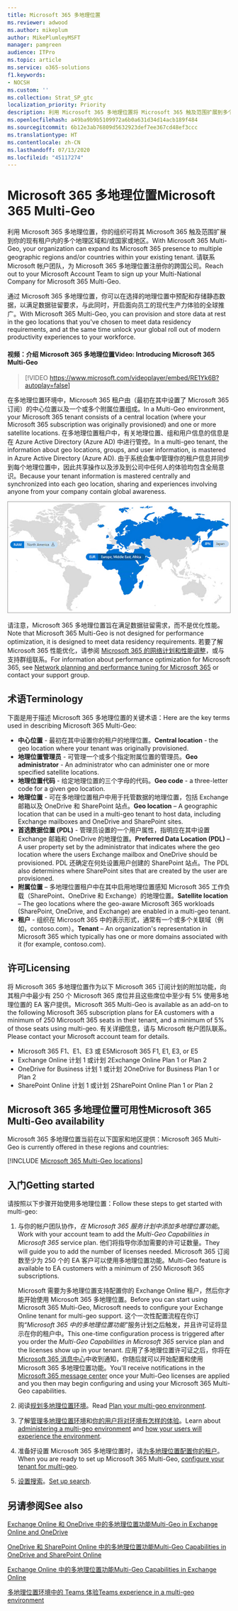 ```yaml
---
title: Microsoft 365 多地理位置
ms.reviewer: adwood
ms.author: mikeplum
author: MikePlumleyMSFT
manager: pamgreen
audience: ITPro
ms.topic: article
ms.service: o365-solutions
f1.keywords:
- NOCSH
ms.custom: ''
ms.collection: Strat_SP_gtc
localization_priority: Priority
description: 利用 Microsoft 365 多地理位置将 Microsoft 365 触及范围扩展到多个地理区域。
ms.openlocfilehash: a49ba9b9b5109972a6b0a631d34d14acb189f484
ms.sourcegitcommit: 6b12e3ab76809d5632923def7ee367cd48ef3ccc
ms.translationtype: HT
ms.contentlocale: zh-CN
ms.lasthandoff: 07/13/2020
ms.locfileid: "45117274"
---
```

# <a name="microsoft-365-multi-geo"></a><span data-ttu-id="a6036-103">Microsoft 365 多地理位置</span><span class="sxs-lookup"><span data-stu-id="a6036-103">Microsoft 365 Multi-Geo</span></span>

<span data-ttu-id="a6036-104">利用 Microsoft 365 多地理位置，你的组织可将其 Microsoft 365 触及范围扩展到你的现有租户内的多个地理区域和/或国家或地区。</span><span class="sxs-lookup"><span data-stu-id="a6036-104">With Microsoft 365 Multi-Geo, your organization can expand its Microsoft 365 presence to multiple geographic regions and/or countries within your existing tenant.</span></span> <span data-ttu-id="a6036-105">请联系 Microsoft 帐户团队，为 Microsoft 365 多地理位置注册你的跨国公司。</span><span class="sxs-lookup"><span data-stu-id="a6036-105">Reach out to your Microsoft Account Team to sign up your Multi-National Company for Microsoft 365 Multi-Geo.</span></span>
  
<span data-ttu-id="a6036-106">通过 Microsoft 365 多地理位置，你可以在选择的地理位置中预配和存储静态数据，以满足数据驻留要求，与此同时，开启面向员工的现代生产力体验的全球推广。</span><span class="sxs-lookup"><span data-stu-id="a6036-106">With Microsoft 365 Multi-Geo, you can provision and store data at rest in the geo locations that you've chosen to meet data residency requirements, and at the same time unlock your global roll out of modern productivity experiences to your workforce.</span></span>

#### <a name="video-introducing-microsoft-365-multi-geo"></a><span data-ttu-id="a6036-107">视频：介绍 Microsoft 365 多地理位置</span><span class="sxs-lookup"><span data-stu-id="a6036-107">Video: Introducing Microsoft 365 Multi-Geo</span></span>

> [!VIDEO https://www.microsoft.com/videoplayer/embed/RE1Yk6B?autoplay=false]

<span data-ttu-id="a6036-108">在多地理位置环境中，Microsoft 365 租户由（最初在其中设置了 Microsoft 365 订阅）的中心位置以及一个或多个附属位置组成。</span><span class="sxs-lookup"><span data-stu-id="a6036-108">In a Multi-Geo environment, your Microsoft 365 tenant consists of a central location (where your Microsoft 365 subscription was originally provisioned) and one or more satellite locations.</span></span> <span data-ttu-id="a6036-109">在多地理位置租户中，有关地理位置、组和用户信息的信息是在 Azure Active Directory (Azure AD) 中进行管控。</span><span class="sxs-lookup"><span data-stu-id="a6036-109">In a multi-geo tenant, the information about geo locations, groups, and user information, is mastered in Azure Active Directory (Azure AD).</span></span> <span data-ttu-id="a6036-110">由于系统会集中管理你的租户信息并同步到每个地理位置中，因此共享操作以及涉及到公司中任何人的体验均包含全局意识。</span><span class="sxs-lookup"><span data-stu-id="a6036-110">Because your tenant information is mastered centrally and synchronized into each geo location, sharing and experiences involving anyone from your company contain global awareness.</span></span>

![SharePoint 管理中心中多地理位置地图的屏幕截图](media/multi-geo-world-map.png)

<span data-ttu-id="a6036-112">请注意，Microsoft 365 多地理位置旨在满足数据驻留需求，而不是优化性能。</span><span class="sxs-lookup"><span data-stu-id="a6036-112">Note that Microsoft 365 Multi-Geo is not designed for performance optimization, it is designed to meet data residency requirements.</span></span> <span data-ttu-id="a6036-113">若要了解 Microsoft 365 性能优化，请参阅 [Microsoft 365 的网络计划和性能调整](https://support.office.com/article/e5f1228c-da3c-4654-bf16-d163daee8848)，或与支持群组联系。</span><span class="sxs-lookup"><span data-stu-id="a6036-113">For information about performance optimization for Microsoft 365, see [Network planning and performance tuning for Microsoft 365](https://support.office.com/article/e5f1228c-da3c-4654-bf16-d163daee8848) or contact your support group.</span></span>

## <a name="terminology"></a><span data-ttu-id="a6036-114">术语</span><span class="sxs-lookup"><span data-stu-id="a6036-114">Terminology</span></span>

<span data-ttu-id="a6036-115">下面是用于描述 Microsoft 365 多地理位置的关键术语：</span><span class="sxs-lookup"><span data-stu-id="a6036-115">Here are the key terms used in describing Microsoft 365 Multi-Geo:</span></span>

- <span data-ttu-id="a6036-116">**中心位置** - 最初在其中设置你的租户的地理位置。</span><span class="sxs-lookup"><span data-stu-id="a6036-116">**Central location** - the geo location where your tenant was originally provisioned.</span></span>
- <span data-ttu-id="a6036-117">**地理位置管理员** - 可管理一个或多个指定附属位置的管理员。</span><span class="sxs-lookup"><span data-stu-id="a6036-117">**Geo administrator** - An administrator who can administer one or more specified satellite locations.</span></span>
- <span data-ttu-id="a6036-118">**地理位置代码** - 给定地理位置的三个字母的代码。</span><span class="sxs-lookup"><span data-stu-id="a6036-118">**Geo code** - a three-letter code for a given geo location.</span></span>
- <span data-ttu-id="a6036-119">**地理位置** - 可在多地理位置租户中用于托管数据的地理位置，包括 Exchange 邮箱以及 OneDrive 和 SharePoint 站点。</span><span class="sxs-lookup"><span data-stu-id="a6036-119">**Geo location** – A geographic location that can be used in a multi-geo tenant to host data, including Exchange mailboxes and OneDrive and SharePoint sites.</span></span>
- <span data-ttu-id="a6036-120">**首选数据位置 (PDL)** - 管理员设置的一个用户属性，指明应在其中设置 Exchange 邮箱和 OneDrive 的地理位置。</span><span class="sxs-lookup"><span data-stu-id="a6036-120">**Preferred Data Location (PDL)** – A user property set by the administrator that indicates where the geo location where the users Exchange mailbox and OneDrive should be provisioned.</span></span> <span data-ttu-id="a6036-121">PDL 还确定在何处设置用户创建的 SharePoint 站点。</span><span class="sxs-lookup"><span data-stu-id="a6036-121">The PDL also determines where SharePoint sites that are created by the user are provisioned.</span></span>
- <span data-ttu-id="a6036-122">**附属位置** – 多地理位置租户中在其中启用地理位置感知 Microsoft 365 工作负载（SharePoint、OneDrive 和 Exchange）的地理位置。</span><span class="sxs-lookup"><span data-stu-id="a6036-122">**Satellite location** – The geo locations where the geo-aware Microsoft 365 workloads (SharePoint, OneDrive, and Exchange) are enabled in a multi-geo tenant.</span></span>
- <span data-ttu-id="a6036-123">**租户** - 组织在 Microsoft 365 中的表示形式，通常有一个或多个关联域（例如，contoso.com）。</span><span class="sxs-lookup"><span data-stu-id="a6036-123">**Tenant** – An organization's representation in Microsoft 365 which typically has one or more domains associated with it (for example, contoso.com).</span></span>

## <a name="licensing"></a><span data-ttu-id="a6036-124">许可</span><span class="sxs-lookup"><span data-stu-id="a6036-124">Licensing</span></span>

<span data-ttu-id="a6036-125">将 Microsoft 365 多地理位置作为以下 Microsoft 365 订阅计划的附加功能，向其租户中最少有 250 个 Microsoft 365 席位并且这些席位中至少有 5% 使用多地理位置的 EA 客户提供。</span><span class="sxs-lookup"><span data-stu-id="a6036-125">Microsoft 365 Multi-Geo is available as an add-on to the following Microsoft 365 subscription plans for EA customers with a minimum of 250 Microsoft 365 seats in their tenant, and a minimum of 5% of those seats using multi-geo.</span></span> <span data-ttu-id="a6036-126">有关详细信息，请与 Microsoft 帐户团队联系。</span><span class="sxs-lookup"><span data-stu-id="a6036-126">Please contact your Microsoft account team for details.</span></span>

- <span data-ttu-id="a6036-127">Microsoft 365 F1、E1、E3 或 E5</span><span class="sxs-lookup"><span data-stu-id="a6036-127">Microsoft 365 F1, E1, E3, or E5</span></span>
- <span data-ttu-id="a6036-128">Exchange Online 计划 1 或计划 2</span><span class="sxs-lookup"><span data-stu-id="a6036-128">Exchange Online Plan 1 or Plan 2</span></span>
- <span data-ttu-id="a6036-129">OneDrive for Business 计划 1 或计划 2</span><span class="sxs-lookup"><span data-stu-id="a6036-129">OneDrive for Business Plan 1 or Plan 2</span></span>
- <span data-ttu-id="a6036-130">SharePoint Online 计划 1 或计划 2</span><span class="sxs-lookup"><span data-stu-id="a6036-130">SharePoint Online Plan 1 or Plan 2</span></span>

## <a name="microsoft-365-multi-geo-availability"></a><span data-ttu-id="a6036-131">Microsoft 365 多地理位置可用性</span><span class="sxs-lookup"><span data-stu-id="a6036-131">Microsoft 365 Multi-Geo availability</span></span>

<span data-ttu-id="a6036-132">Microsoft 365 多地理位置当前在以下国家和地区提供：</span><span class="sxs-lookup"><span data-stu-id="a6036-132">Microsoft 365 Multi-Geo is currently offered in these regions and countries:</span></span>

[!INCLUDE [Microsoft 365 Multi-Geo locations](includes/office-365-multi-geo-locations.md)]

## <a name="getting-started"></a><span data-ttu-id="a6036-133">入门</span><span class="sxs-lookup"><span data-stu-id="a6036-133">Getting started</span></span>

<span data-ttu-id="a6036-134">请按照以下步骤开始使用多地理位置：</span><span class="sxs-lookup"><span data-stu-id="a6036-134">Follow these steps to get started with multi-geo:</span></span>

1. <span data-ttu-id="a6036-135">与你的帐户团队协作，_在 Microsoft 365 服务计划中添加多地理位置功能_。</span><span class="sxs-lookup"><span data-stu-id="a6036-135">Work with your account team to add the _Multi-Geo Capabilities in Microsoft 365_ service plan.</span></span> <span data-ttu-id="a6036-136">他们将指导你添加需要的许可证数量。</span><span class="sxs-lookup"><span data-stu-id="a6036-136">They will guide you to add the number of licenses needed.</span></span> <span data-ttu-id="a6036-137">Microsoft 365 订阅数至少为 250 个的 EA 客户可以使用多地理位置功能。</span><span class="sxs-lookup"><span data-stu-id="a6036-137">Multi-Geo feature is available to EA customers with a minimum of 250 Microsoft 365 subscriptions.</span></span>

   <span data-ttu-id="a6036-138">Microsoft 需要为多地理位置支持配置你的 Exchange Online 租户，然后你才能开始使用 Microsoft 365 多地理位置。</span><span class="sxs-lookup"><span data-stu-id="a6036-138">Before you can start using Microsoft 365 Multi-Geo, Microsoft needs to configure your Exchange Online tenant for multi-geo support.</span></span> <span data-ttu-id="a6036-139">这个一次性配置流程在你订购“*Microsoft 365 中的多地理位置功能*”服务计划之后触发，并且许可证将显示在你的租户中。</span><span class="sxs-lookup"><span data-stu-id="a6036-139">This one-time configuration process is triggered after you order the *Multi-Geo Capabilities in Microsoft 365* service plan and the licenses show up in your tenant.</span></span> <span data-ttu-id="a6036-140">应用了多地理位置许可证之后，你将在 [Microsoft 365 消息中心](https://support.office.com/article/38FB3333-BFCC-4340-A37B-DEDA509C2093)中收到通知，你随后就可以开始配置和使用 Microsoft 365 多地理位置功能。</span><span class="sxs-lookup"><span data-stu-id="a6036-140">You'll receive notifications in the [Microsoft 365 message center](https://support.office.com/article/38FB3333-BFCC-4340-A37B-DEDA509C2093) once your Multi-Geo licenses are applied and you then may begin configuring and using your Microsoft 365 Multi-Geo capabilities.</span></span>

2. <span data-ttu-id="a6036-141">阅读[规划多地理位置环境](plan-for-multi-geo.md)。</span><span class="sxs-lookup"><span data-stu-id="a6036-141">Read [Plan your multi-geo environment](plan-for-multi-geo.md).</span></span>

3. <span data-ttu-id="a6036-142">了解[管理多地理位置环境](administering-a-multi-geo-environment.md)和[你的用户将对环境有怎样的体验](multi-geo-user-experience.md)。</span><span class="sxs-lookup"><span data-stu-id="a6036-142">Learn about [administering a multi-geo environment](administering-a-multi-geo-environment.md) and [how your users will experience the environment](multi-geo-user-experience.md).</span></span>

4. <span data-ttu-id="a6036-143">准备好设置 Microsoft 365 多地理位置时，请[为多地理位置配置你的租户](multi-geo-tenant-configuration.md)。</span><span class="sxs-lookup"><span data-stu-id="a6036-143">When you are ready to set up Microsoft 365 Multi-Geo, [configure your tenant for multi-geo](multi-geo-tenant-configuration.md).</span></span>

5. <span data-ttu-id="a6036-144">[设置搜索](configure-search-for-multi-geo.md)。</span><span class="sxs-lookup"><span data-stu-id="a6036-144">[Set up search](configure-search-for-multi-geo.md).</span></span>

## <a name="see-also"></a><span data-ttu-id="a6036-145">另请参阅</span><span class="sxs-lookup"><span data-stu-id="a6036-145">See also</span></span>

[<span data-ttu-id="a6036-146">Exchange Online 和 OneDrive 中的多地理位置功能</span><span class="sxs-lookup"><span data-stu-id="a6036-146">Multi-Geo in Exchange Online and OneDrive</span></span>](https://Aka.ms/GoMultiGeo)

[<span data-ttu-id="a6036-147">OneDrive 和 SharePoint Online 中的多地理位置功能</span><span class="sxs-lookup"><span data-stu-id="a6036-147">Multi-Geo Capabilities in OneDrive and SharePoint Online</span></span>](https://docs.microsoft.com/office365/enterprise/multi-geo-capabilities-in-onedrive-and-sharepoint-online-in-office-365)

[<span data-ttu-id="a6036-148">Exchange Online 中的多地理位置功能</span><span class="sxs-lookup"><span data-stu-id="a6036-148">Multi-Geo Capabilities in Exchange Online</span></span>](https://docs.microsoft.com/office365/enterprise/multi-geo-capabilities-in-exchange-online)

[<span data-ttu-id="a6036-149">多地理位置环境中的 Teams 体验</span><span class="sxs-lookup"><span data-stu-id="a6036-149">Teams experience in a multi-geo environment</span></span>](https://docs.microsoft.com/microsoftteams/teams-experience-o365odb-spo-multi-geo)
